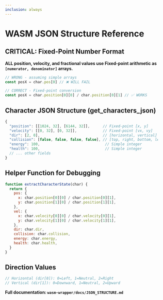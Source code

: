 ```yaml
---
inclusion: always
---
```


# WASM JSON Structure Reference

## CRITICAL: Fixed-Point Number Format

**ALL position, velocity, and fractional values use Fixed-point arithmetic as `[numerator, denominator]` arrays.**

```javascript
// WRONG - assuming simple arrays
const posX = char.pos[0] // ❌ WILL FAIL

// CORRECT - Fixed-point conversion
const posX = char.position[0][0] / char.position[0][1] // ✅ WORKS
```

## Character JSON Structure (get_characters_json)

```javascript
{
  "position": [[1024, 32], [6144, 32]],      // Fixed-point [x, y]
  "velocity": [[0, 32], [0, 32]],            // Fixed-point [vx, vy]
  "dir": [2, 0],                             // [horizontal, vertical] direction
  "collision": [false, false, false, false], // [top, right, bottom, left]
  "energy": 100,                              // Simple integer
  "health": 100,                              // Simple integer
  // ... other fields
}
```

## Helper Function for Debugging

```javascript
function extractCharacterState(char) {
  return {
    pos: {
      x: char.position[0][0] / char.position[0][1],
      y: char.position[1][0] / char.position[1][1],
    },
    vel: {
      x: char.velocity[0][0] / char.velocity[0][1],
      y: char.velocity[1][0] / char.velocity[1][1],
    },
    dir: char.dir,
    collision: char.collision,
    energy: char.energy,
    health: char.health,
  }
}
```

## Direction Values

```javascript
// Horizontal (dir[0]): 0=Left, 1=Neutral, 2=Right
// Vertical (dir[1]): 0=Downward, 1=Neutral, 2=Upward
```

**Full documentation: `wasm-wrapper/docs/JSON_STRUCTURE.md`**
